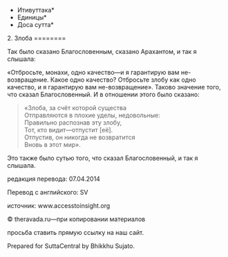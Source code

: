 * Итивуттака*
* Единицы*
* Доса сутта*

2\. Злоба
\=\=\=\=\=\=\=\=

Так было сказано Благословенным, сказано Арахантом, и так я слышала:

«Отбросьте, монахи, одно качество—и я гарантирую вам не\-возвращение\. Какое одно качество? Отбросьте злобу как одно качество, и я гарантирую вам не\-возвращение»\. Таково значение того, что сказал Благословенный\. И в отношении этого было сказано:

> «Злоба, за счёт которой существа  
> Отправляются в плохие уделы, недовольные:  
> Правильно распознав эту злобу,  
> Тот, кто видит—отпустит \[её\]\.  
> Отпустив, он никогда не возвратится  
> Вновь в этот мир»\.

Это также было сутью того, что сказал Благословенный, и так я слышала\.

редакция перевода: 07\.04\.2014

Перевод с английского: SV

источник: www\.accesstoinsight\.org

© theravada\.ru—при копировании материалов

просьба ставить прямую ссылку на наш сайт\.

Prepared for SuttaCentral by Bhikkhu Sujato\.
